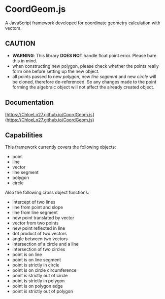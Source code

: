 # CoordGeom.js

A JavaScript framework developed for coordinate geometry calculation with vectors.

## CAUTION

-   **WARNING**: This library **DOES NOT** handle float point error.  Please bare this in mind.
-   when constructing new polygon, please check whether the points really form one before setting up the new object.
-   all points passed to new _polygon_, new _line segment_ and new _circle_ will be cloned, therefore de-referenced.  So any changes made to the point forming the algebraic object will not affect the already created object.

## Documentation

[https://ChloeLo27.github.io/CoordGeom.js](https://ChloeLo27.github.io/CoordGeom.js)

## Capabilities

This framework currently covers the following objects:

-   point
-   line
-   vector
-   line segment
-   polygon
-   circle

Also the following cross object functions:

-   intercept of two lines
-   line from point and slope
-   line from line segment
-   new point translated by vector
-   vector from two points
-   new point reflected in line
-   dot product of two vectors
-   angle between two vectors
-   intersection of a circle and a line
-   intersection of two circles
-   point is on line
-   point is on line segment
-   point is strictly in circle
-   point is on circle circumference
-   point is strictly out of circle
-   point is strictly in polygon
-   point is on polygon edge
-   point is strictly out of polygon